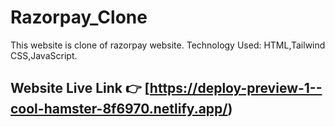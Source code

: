 # Razorpay_Clone
This website is clone of razorpay website.
Technology Used: HTML,Tailwind CSS,JavaScript.

## Website Live Link 👉 [https://deploy-preview-1--cool-hamster-8f6970.netlify.app/)
 
 
 
